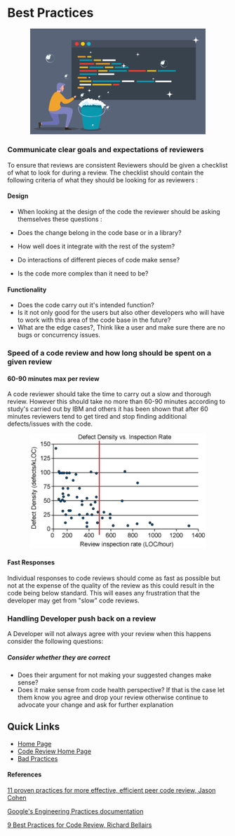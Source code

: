 # Best Practices 

 <p align="center">
<img src="Images/cleancodereview.png" alt="Clean code" width="400">
</p>

### Communicate clear goals and expectations of reviewers  
 To ensure that reviews are consistent Reviewers should be given a checklist of what to look for during a review. The checklist should contain the following criteria of what they should be looking for as reviewers :

 #### Design 
* When looking at the design of the code the reviewer should be asking themselves these questions :

 * Does the change belong in the code base or in a library?
 * How well does it integrate with the rest of the system?
 * Do interactions of different pieces of code make sense?
 * Is the code more complex than it need to be?

 #### Functionality 
 * Does the code carry out it's intended function?
 * Is it not only good for the users but also other developers who will have to work with this area of the code base in the future?
 * What are the edge cases?, Think like a user and make sure there are no bugs or concurrency issues.

### Speed of a code review and how long should be spent on a given review
 
 #### 60-90 minutes max per review
 A code reviewer should take the time to carry out a slow and thorough review. However this should take no more than 60-90 minutes according to study's carried out by IBM and others it has been shown that after 60 minutes reviewers tend to get tired and stop finding additional defects/issues with the code.

 <p align="center">
<img src="Images/linesofcodegraph.gif" alt="Defects Density vs Lines of code per hour" width="400">
</p>

 #### Fast Responses
 Individual responses to code reviews should come as fast as possible but not at the expense of the quality of the review as this could result in the code being below standard. This will eases any frustration that the developer may get from "slow" code reviews.

 ### Handling Developer push back on a review
  A Developer will not always agree with your review when this happens consider the following questions:

   ##### Consider whether they are correct
   * Does their argument for not making your suggested changes make sense?
   * Does it make sense from code health perspective?
   If that is the case let them know you agree and drop your review otherwise continue to advocate your change and ask for further explanation

 ## Quick Links
  * [Home Page](../README.md)
  * [Code Review Home Page](CodeReviews.md)
  * [Bad Practices](CodeReviewBadPractices.md)
  
#### References

[11 proven practices for more effective, efficient peer code review, Jason Cohen](https://www.ibm.com/developerworks/rational/library/11-proven-practices-for-peer-review/)

[Google's Engineering Practices documentation](https://google.github.io/eng-practices/review/)

[9 Best Practices for Code Review, Richard Bellairs](https://www.perforce.com/blog/qac/9-best-practices-for-code-review)
